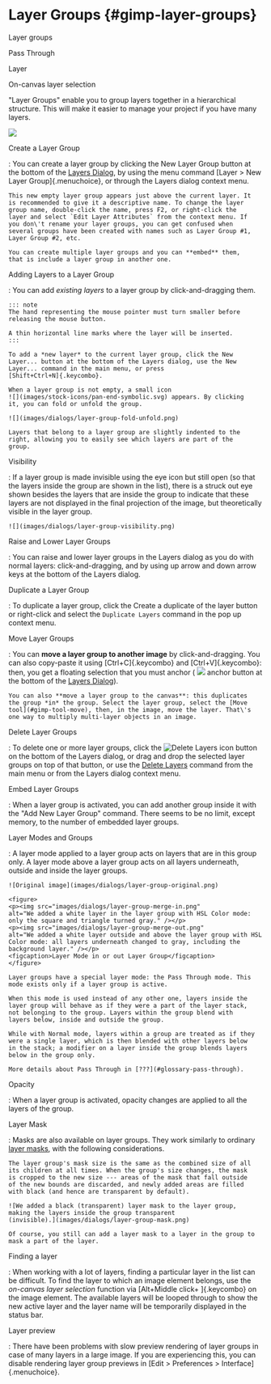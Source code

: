 # Layer Groups {#gimp-layer-groups}

Layer groups

Pass Through

Layer

On-canvas layer selection

"Layer Groups" enable you to group layers together in a hierarchical
structure. This will make it easier to manage your project if you have
many layers.

![](images/dialogs/layer-group.png)

Create a Layer Group

:   You can create a layer group by clicking the New Layer Group button
    at the bottom of the [Layers Dialog](#gimp-layer-dialog), by using
    the menu command [Layer \> New Layer Group]{.menuchoice}, or through
    the Layers dialog context menu.

    This new empty layer group appears just above the current layer. It
    is recommended to give it a descriptive name. To change the layer
    group name, double-click the name, press F2, or right-click the
    layer and select `Edit Layer Attributes` from the context menu. If
    you don\'t rename your layer groups, you can get confused when
    several groups have been created with names such as Layer Group #1,
    Layer Group #2, etc.

    You can create multiple layer groups and you can **embed** them,
    that is include a layer group in another one.

Adding Layers to a Layer Group

:   You can add *existing layers* to a layer group by click-and-dragging
    them.

    ::: note
    The hand representing the mouse pointer must turn smaller before
    releasing the mouse button.

    A thin horizontal line marks where the layer will be inserted.
    :::

    To add a *new layer* to the current layer group, click the New
    Layer... button at the bottom of the Layers dialog, use the New
    Layer... command in the main menu, or press
    [Shift+Ctrl+N]{.keycombo}.

    When a layer group is not empty, a small icon
    ![](images/stock-icons/pan-end-symbolic.svg) appears. By clicking
    it, you can fold or unfold the group.

    ![](images/dialogs/layer-group-fold-unfold.png)

    Layers that belong to a layer group are slightly indented to the
    right, allowing you to easily see which layers are part of the
    group.

Visibility

:   If a layer group is made invisible using the eye icon but still open
    (so that the layers inside the group are shown in the list), there
    is a struck out eye shown besides the layers that are inside the
    group to indicate that these layers are not displayed in the final
    projection of the image, but theoretically visible in the layer
    group.

    ![](images/dialogs/layer-group-visibility.png)

Raise and Lower Layer Groups

:   You can raise and lower layer groups in the Layers dialog as you do
    with normal layers: click-and-dragging, and by using up arrow and
    down arrow keys at the bottom of the Layers dialog.

Duplicate a Layer Group

:   To duplicate a layer group, click the Create a duplicate of the
    layer button or right-click and select the `Duplicate Layers`
    command in the pop up context menu.

Move Layer Groups

:   You can **move a layer group to another image** by
    click-and-dragging. You can also copy-paste it using
    [Ctrl+C]{.keycombo} and [Ctrl+V]{.keycombo}: then, you get a
    floating selection that you must anchor (
    ![](images/stock-icons/gimp-anchor.svg) anchor button at the bottom
    of the [Layers Dialog](#gimp-layer-dialog)).

    You can also **move a layer group to the canvas**: this duplicates
    the group *in* the group. Select the layer group, select the [Move
    tool](#gimp-tool-move), then, in the image, move the layer. That\'s
    one way to multiply multi-layer objects in an image.

Delete Layer Groups

:   To delete one or more layer groups, click the ![Delete
    Layers](images/stock-icons/edit-delete.svg) icon button on the
    bottom of the Layers dialog, or drag and drop the selected layer
    groups on top of that button, or use the [Delete
    Layers](#gimp-layer-delete) command from the main menu or from the
    Layers dialog context menu.

Embed Layer Groups

:   When a layer group is activated, you can add another group inside it
    with the "Add New Layer Group" command. There seems to be no limit,
    except memory, to the number of embedded layer groups.

Layer Modes and Groups

:   A layer mode applied to a layer group acts on layers that are in
    this group only. A layer mode above a layer group acts on all layers
    underneath, outside and inside the layer groups.

    ![Original image](images/dialogs/layer-group-original.png)

    <figure>
    <p><img src="images/dialogs/layer-group-merge-in.png"
    alt="We added a white layer in the layer group with HSL Color mode: only the square and triangle turned gray." /></p>
    <p><img src="images/dialogs/layer-group-merge-out.png"
    alt="We added a white layer outside and above the layer group with HSL Color mode: all layers underneath changed to gray, including the background layer." /></p>
    <figcaption>Layer Mode in or out Layer Group</figcaption>
    </figure>

    Layer groups have a special layer mode: the Pass Through mode. This
    mode exists only if a layer group is active.

    When this mode is used instead of any other one, layers inside the
    layer group will behave as if they were a part of the layer stack,
    not belonging to the group. Layers within the group blend with
    layers below, inside and outside the group.

    While with Normal mode, layers within a group are treated as if they
    were a single layer, which is then blended with other layers below
    in the stack; a modifier on a layer inside the group blends layers
    below in the group only.

    More details about Pass Through in [???](#glossary-pass-through).

Opacity

:   When a layer group is activated, opacity changes are applied to all
    the layers of the group.

Layer Mask

:   Masks are also available on layer groups. They work similarly to
    ordinary [layer masks](#gimp-layer-mask), with the following
    considerations.

    The layer group's mask size is the same as the combined size of all
    its children at all times. When the group's size changes, the mask
    is cropped to the new size --- areas of the mask that fall outside
    of the new bounds are discarded, and newly added areas are filled
    with black (and hence are transparent by default).

    ![We added a black (transparent) layer mask to the layer group,
    making the layers inside the group transparent
    (invisible).](images/dialogs/layer-group-mask.png)

    Of course, you still can add a layer mask to a layer in the group to
    mask a part of the layer.

Finding a layer

:   When working with a lot of layers, finding a particular layer in the
    list can be difficult. To find the layer to which an image element
    belongs, use the *on-canvas layer selection* function via
    [Alt+Middle click+ ]{.keycombo} on the image element. The available
    layers will be looped through to show the new active layer and the
    layer name will be temporarily displayed in the status bar.

Layer preview

:   There have been problems with slow preview rendering of layer groups
    in case of many layers in a large image. If you are experiencing
    this, you can disable rendering layer group previews in [Edit \>
    Preferences \> Interface]{.menuchoice}.
